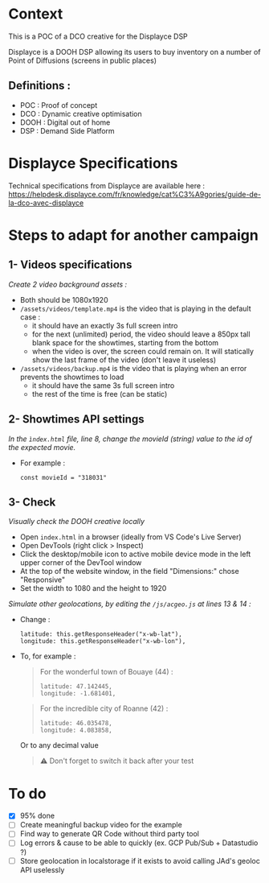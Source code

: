 # Context

This is a POC of a DCO creative for the Displayce DSP

Displayce is a DOOH DSP allowing its users to buy inventory on a number of Point of Diffusions (screens in public places)

## Definitions :

- POC : Proof of concept
- DCO : Dynamic creative optimisation
- DOOH : Digital out of home
- DSP : Demand Side Platform

# Displayce Specifications

Technical specifications from Displayce are available here : https://helpdesk.displayce.com/fr/knowledge/cat%C3%A9gories/guide-de-la-dco-avec-displayce

# Steps to adapt for another campaign

## 1- Videos specifications

*Create 2 video background assets :*

  - Both should be 1080x1920
  - `/assets/videos/template.mp4` is the video that is playing in the default case :
    - it should have an exactly 3s full screen intro
    - for the next (unlimited) period, the video should leave a 850px tall blank space for the showtimes, starting from the bottom
    - when the video is over, the screen could remain on. It will statically show the last frame of the video (don't leave it useless)
  - `/assets/videos/backup.mp4` is the video that is playing when an error prevents the showtimes to load
    - it should have the same 3s full screen intro
    - the rest of the time is free (can be static)

## 2- Showtimes API settings

*In the `ìndex.html` file, line 8, change the movieId (string) value to the id of the expected movie.*

  - For example :
    ```
    const movieId = "318031"
    ```

## 3- Check

*Visually check the DOOH creative locally*

  - Open `index.html` in a browser (ideally from VS Code's Live Server)
  - Open DevTools (right click > Inspect)
  - Click the desktop/mobile icon to active mobile device mode in the left upper corner of the DevTool window
  - At the top of the website window, in the field "Dimensions:" chose "Responsive"
  - Set the width to 1080 and the height to 1920

*Simulate other geolocations, by editing the `/js/acgeo.js` at lines 13 & 14 :*

  - Change :
    ```
    latitude: this.getResponseHeader("x-wb-lat"),
    longitude: this.getResponseHeader("x-wb-lon"),
    ```
  - To, for example :
    > For the wonderful town of Bouaye (44) :
    > ```
    > latitude: 47.142445,
    > longitude: -1.681401,
    > ```

    > For the incredible city of Roanne (42) :
    > ```
    > latitude: 46.035478,
    > longitude: 4.083858,
    > ```

    Or to any decimal value

    > ⚠️ Don't forget to switch it back after your test

# To do 

- [x] 95% done
- [ ] Create meaningful backup video for the example
- [ ] Find way to generate QR Code without third party tool
- [ ] Log errors & cause to be able to quickly (ex. GCP Pub/Sub + Datastudio ?)
- [ ] Store geolocation in localstorage if it exists to avoid calling JAd's geoloc API uselessly